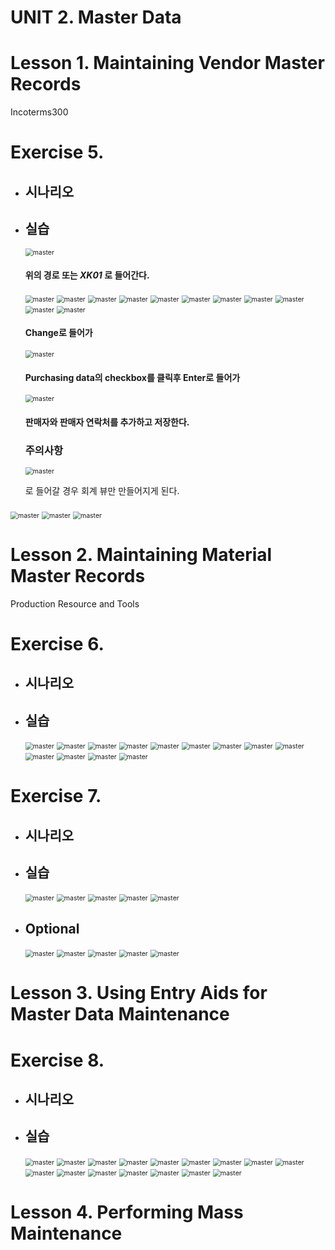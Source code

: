 # UNIT 2. Master Data





# Lesson 1. Maintaining Vendor Master Records







Incoterms300 









# Exercise 5.



* ## 시나리오

  

  

* ## 실습

  <img src="img/master2.png" alt="master" style="zoom:75%;" />

  #### 위의 경로 또는 *XK01* 로 들어간다.

  <img src="img/master3.png" alt="master" style="zoom:75%;" />

  

  <img src="img/master4.png" alt="master" style="zoom:75%;" />

  

  <img src="img/master5.png" alt="master" style="zoom:75%;" />

  

  <img src="img/master6.png" alt="master" style="zoom:75%;" />

  

  <img src="img/master7.png" alt="master" style="zoom:75%;" />

  

  <img src="img/master8.png" alt="master" style="zoom:75%;" />

  

  <img src="img/master9.png" alt="master" style="zoom:75%;" />

  

  <img src="img/master10.png" alt="master" style="zoom:75%;" />

  

  <img src="img/master11.png" alt="master" style="zoom:75%;" />

  

  <img src="img/master12.png" alt="master" style="zoom:75%;" />

  

  <img src="img/master13.png" alt="master" style="zoom:75%;" />

  

  #### Change로 들어가

  <img src="img/master14.png" alt="master" style="zoom:75%;" />

  #### Purchasing data의 checkbox를 클릭후 Enter로 들어가

  <img src="img/master15.png" alt="master" style="zoom:75%;" />

  #### 판매자와 판매자 연락처를 추가하고 저장한다.

  

  

  ### 주의사항

  <img src="img/master1.png" alt="master" style="zoom:75%;" />

  로 들어갈 경우 회계 뷰만 만들어지게 된다.











#### 

<img src="img/master.png" alt="master" style="zoom:75%;" />

<img src="img/master.png" alt="master" style="zoom:75%;" />

<img src="img/master.png" alt="master" style="zoom:75%;" />



 

# Lesson 2. Maintaining Material Master Records









Production Resource and Tools 







# Exercise 6. 

* ## 시나리오

  

  

* ## 실습

  <img src="img/master16.png" alt="master" style="zoom:75%;" />

  

  <img src="img/master17.png" alt="master" style="zoom:75%;" />

  

  <img src="img/master18.png" alt="master" style="zoom:75%;" />

  

  <img src="img/master19.png" alt="master" style="zoom:75%;" />

  

  <img src="img/master20.png" alt="master" style="zoom:75%;" />

  

  <img src="img/master21.png" alt="master" style="zoom:75%;" />

  

  <img src="img/master22.png" alt="master" style="zoom:75%;" />

  

  <img src="img/master23.png" alt="master" style="zoom:75%;" />

  
  
  <img src="img/master24.png" alt="master" style="zoom:75%;" />
  
  
  
  <img src="img/master25.png" alt="master" style="zoom:75%;" />
  
  
  
  <img src="img/master26.png" alt="master" style="zoom:75%;" />
  
  
  
  <img src="img/master27.png" alt="master" style="zoom:75%;" />
  
  
  
  <img src="img/master28.png" alt="master" style="zoom:75%;" />
  
  
  
  
  
  















# Exercise 7. 

* ## 시나리오

  

* ## 실습

  <img src="img/master16.png" alt="master" style="zoom:75%;" />

  <img src="img/master29.png" alt="master" style="zoom:75%;" />

  <img src="img/master30.png" alt="master" style="zoom:75%;" />

  <img src="img/master31.png" alt="master" style="zoom:75%;" />

  <img src="img/master32.png" alt="master" style="zoom:75%;" />

  

  

  

* ## Optional

  <img src="img/master33.png" alt="master" style="zoom:75%;" />

  <img src="img/master32.png" alt="master" style="zoom:75%;" />

  <img src="img/master34.png" alt="master" style="zoom:75%;" />

  <img src="img/master35.png" alt="master" style="zoom:75%;" />

  <img src="img/master36.png" alt="master" style="zoom:75%;" />

  

  







# Lesson 3. Using Entry Aids for Master Data Maintenance









# Exercise 8. 



* ## 시나리오

  

  

* ## 실습

  <img src="img/master16.png" alt="master" style="zoom:75%;" />

  <img src="img/master37.png" alt="master" style="zoom:75%;" />

  <img src="img/master38.png" alt="master" style="zoom:75%;" />

  <img src="img/master39.png" alt="master" style="zoom:75%;" />

  <img src="img/master40.png" alt="master" style="zoom:75%;" />

  <img src="img/master41.png" alt="master" style="zoom:75%;" />

  <img src="img/master42.png" alt="master" style="zoom:75%;" />

  <img src="img/master43.png" alt="master" style="zoom:75%;" />

  <img src="img/master44.png" alt="master" style="zoom:75%;" />

  <img src="img/master45.png" alt="master" style="zoom:75%;" />

  <img src="img/master46.png" alt="master" style="zoom:75%;" />

  <img src="img/master47.png" alt="master" style="zoom:75%;" />

  <img src="img/master48.png" alt="master" style="zoom:75%;" />
  
  <img src="img/master49.png" alt="master" style="zoom:75%;" />
  
  <img src="img/master50.png" alt="master" style="zoom:75%;" />
  
  <img src="img/master51.png" alt="master" style="zoom:75%;" />
  
  





# Lesson 4. Performing Mass Maintenance

